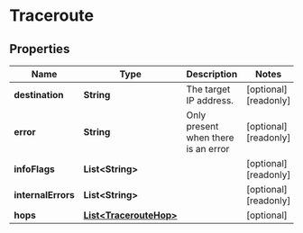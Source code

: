 

# Traceroute


## Properties

| Name | Type | Description | Notes |
|------------ | ------------- | ------------- | -------------|
|**destination** | **String** | The target IP address. |  [optional] [readonly] |
|**error** | **String** | Only present when there is an error |  [optional] [readonly] |
|**infoFlags** | **List&lt;String&gt;** |  |  [optional] [readonly] |
|**internalErrors** | **List&lt;String&gt;** |  |  [optional] [readonly] |
|**hops** | [**List&lt;TracerouteHop&gt;**](TracerouteHop.md) |  |  [optional] |




